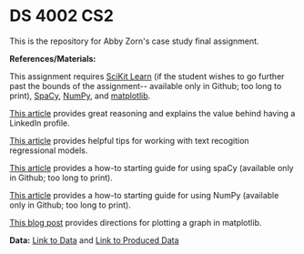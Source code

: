 # DS 4002 CS2
This is the repository for Abby Zorn's case study final assignment.

**References/Materials:**


This assignment requires [SciKit Learn](https://scikit-learn.org/stable/) (if the student wishes to go further past the bounds of the assignment-- available only in Github; too long to print),
[SpaCy](https://spacy.io/),
[NumPy](https://numpy.org/doc/stable/index.html),
and [matplotlib](https://matplotlib.org/).

[This article](https://www.topresume.com/career-advice/why-linkedin-is-important) provides great reasoning and explains the value behind having a LinkedIn profile.

[This article](https://medium.com/@morgan.fitzgerald/visualizing-feature-importance-in-a-simple-text-classification-model-b0495197eac) provides helpful tips for working with text recogition regressional models.

[This article](https://realpython.com/natural-language-processing-spacy-python/) provides a how-to starting guide for using spaCy (available only in Github; too long to print). 

[This article](https://numpy.org/doc/stable/user/quickstart.html) provides a how-to starting guide for using NumPy (available only in Github; too long to print).

[This blog post](https://www.quora.com/How-can-I-plot-a-graph-in-Python-using-Matplotlib) provides directions for plotting a graph in matplotlib.

**Data:**
[Link to Data](https://www.kaggle.com/datasets/arshkon/linkedin-job-postings) and
[Link to Produced Data](https://github.com/ajzorn/DS4002Project1/blob/main/Data/extracted_skills.csv.zip)
